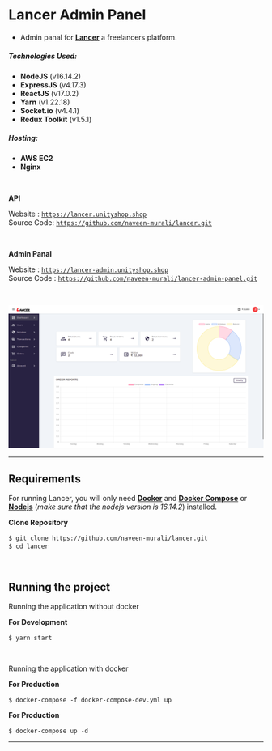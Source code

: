 # Lancer Admin Panel

-   Admin panal for [**Lancer**](https://github.com/naveen-murali/lancer-admin-panel.git) a freelancers platform.

##### Technologies Used:

-   <b>NodeJS</b> (v16.14.2)
-   <b>ExpressJS</b> (v4.17.3)
-   <b>ReactJS</b> (v17.0.2)
-   <b>Yarn</b> (v1.22.18)
-   <b>Socket.io</b> (v4.4.1)
-   <b>Redux Toolkit</b> (v1.5.1)

##### Hosting:

-   <b>AWS EC2</b>
-   <b>Nginx</b>

<br>

**API**

Website : [`https://lancer.unityshop.shop`](https://lancer.unityshop.shop)<br>
Source Code: [`https://github.com/naveen-murali/lancer.git`](https://github.com/naveen-murali/lancer.git)

<br>

**Admin Panal**

Website : [`https://lancer-admin.unityshop.shop`](https://lancer-admin.unityshop.shop)<br>
Source Code : [`https://github.com/naveen-murali/lancer-admin-panel.git`](https://github.com/naveen-murali/lancer-admin-panel.git)<br>

<br>

![MarineGEO circle logo](/public/assets/readme-imge.png "MarineGEO logo")

---

## **Requirements**

For running Lancer, you will only need [**Docker**](https://docs.docker.com/engine/install/) and [**Docker Compose**](https://docs.docker.com/compose/install/) or [**Nodejs**](https://nodejs.org/en/) (_make sure that the nodejs version is 16.14.2_) installed.

**Clone Repository**

    $ git clone https://github.com/naveen-murali/lancer.git
    $ cd lancer

<br>

## **Running the project**

Running the application without docker<br>

**For Development**

    $ yarn start

<br>

Running the application with docker

**For Production**

    $ docker-compose -f docker-compose-dev.yml up

**For Production**

    $ docker-compose up -d

---
